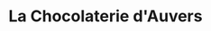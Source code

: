 ---
title: "La Chocolaterie d'Auvers"
url: /auvers-sur-oise/la-chocolaterie-dauvers/
shop: chocolat
---